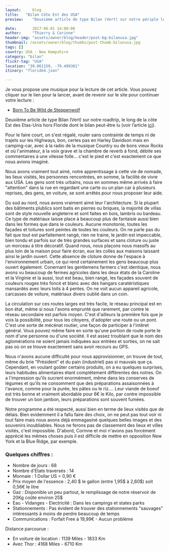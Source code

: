 ```yaml
---
layout:     blog
title:   "Bilan Côte Est des USA"
preview:    "Deuxième article de type Bilan (Vert) sur notre périple le long de la côte Est des Etas-Unis. Pour le faire court, on..."

date:       2017-06-01 14:00:00
author:     "Thierry & Corinne"
header-img: "assets/owner/blog/header/post-bg-bilanusa.jpg"
thumbnail: /assets/owner/blog/thumbs/post-thumb-bilanusa.jpg
tags: []
country: USA - New Hampshire
category: "bilan"
flickr-tag: "USA"
location: "39.061159, -79.499301"
itinary: "floride4.json"

---
```


Je vous propose une musique pour la lecture de cet article. Vous pouvez cliquer sur le lien pour la lancer, avant de revenir sur le site pour continuer votre lecture :  

<ul>
    <li><a href="https://youtu.be/fpZDiOSf_wY" target="_blank">Born To Be Wild de Steppenwolf</a></li>
</ul>


Deuxième article de type Bilan (Vert) sur notre roadtrip, le long de la côte Est des Etas-Unis hors Floride dont le bilan peut-être lu (voir l’article <a href="{{site.baseurl}}{% post_url 2017-04-25-usa-floride-bilan %}">ici</a>).  

Pour le faire court, on s'est régalé, rouler sans contrainte de temps ni de trajets sur les Highways, bon, certes pas en Harley Davidson mais en camping-car, avec à la radio de la musique Country ou de bons vieux Rocks et où l'animateur, à la voix grave et la chambre de reverb à fond, débite ses commentaires à une vitesse folle... c'est le pied et c'est exactement ce que nous avions imaginé.  

Nous avons vraiment tout aimé, notre apprentissage à cette vie de nomade, les lieux visités, les personnes rencontrées, en somme, la facilité de vivre aux USA. Les gens sont très urbains, nous en sommes même arrivés à faire "attention" dans la rue en regardant une carte ou un plan car à plusieurs reprises, des gens, en voiture, se sont arrêtés pour nous proposer leur aide.  

Du sud au nord, nous avons vraiment aimé leur l'architecture. Si la plupart des bâtiments plublics sont batis en pierres ou briques, la majorité de villas sont de style nouvelle angleterre et sont faites en bois, lambris ou bardeau. Ce type de matériaux laisse place à beaucoup plus de fantaisie aussi bien dans les formes que dans le couleurs. Aucune monotonie, toutes les façades et toitures sont peintes de toutes les couleurs. On ne parle pas du fait que tout est parfaitement rangé, rien ne traine, le jardin est impeccable, bien tondu et parfois sur de très grandes surfaces et sans cloture ou juste un morceau à titre décoratif. Quand nous, nous plaçons nous massifs au plus loin de la maison pour faire écran, eux les colles aux maisons laissant ainsi le jardin ouvert. Cette absence de cloture donne de l'espace à l'environnement urbain, ce qui rend certainement les gens beaucoup plus ouvert également. Conernant les gentlemens farmers c'est identique, nous avons vu beaucoup de fermes agricoles dans les deux états de la Caroline et la Virginie et la aussi, tout est beau, bien rangé, les façades souvent de couleurs rouges très foncé et blanc avec des hangars caratéristiques mansardés avec leurs toits à 4 pentes. On ne voit aucun appareil agricole, carcasses de voiture, matériaux divers oublié dans un coin.  

La circulation sur ces routes larges est très facile, le réseau principal est en bon état, même si nous l'avons emprunté que rarement, par contre le réseau secondaire est parfois moyen. C'est d'ailleurs la première fois que je vois la possibilité, pour tous les citoyens, d'adopter une route ou un pont. C'est une sorte de mécénat routier, une façon de participer à l'intêret général. Vous pouvez même faire en sorte qu'une portion de route porte le nom d'une personne ou d'une société. Il est assez troublant que le nom des aglomérations ne soient jamais indiquées aux entrées et sorties, on ne sait pas où on se trouve exactement sans avoir recours au GPS.  

Nous n'avons aucune difficulté pour nous approvisionner, on trouve de tout, même du brie "Président" et du pain (industriel) pas si mauvais que ça. Cependant, en voulant goûter certains produits, on a eu quelques surprises, leurs habitudes alimentaires étant complétement différentes des notres. On a l'impression qu'ils sucrent enormément, même dans les conserves de légumes et qu'ils ne consomment que des préparations assaisonnées à l'avance, comme pour la purée, les pâtes ou le riz.... Leur viande de boeuf est très bonne et vraiment abordable pour 6€ le Kilo, par contre impossible de trouver un bon jambon, leurs préparations sont souvent fumées.  

Notre programme a été respecté, aussi bien en terme de lieux visités que de délais. Bien evidemment il a fallu faire des choix, on ne peut pas tout voir ni tout faire mais nous avons déjà emmagasiné quelques belles images et des souvenirs inoubliables. Nous ne ferons pas de classement des lieux et villes visités, c'est impossible. D'abord, Corinne et moi n'avons pas forcément apprécié les mêmes choses puis il est difficile de mettre en opposition New York et la Blue Ridge, par exemple.  


### Quelques chiffres :    

* Nombre de jours           : 68
* Nombre d'Etats traversés  : 14
* Monnaie                   : 1 Dollar US = 0,90 €
* Prix moyen de l'essence   : 2,40 $ le gallon (entre 1,95$ à 2,60$) soit 0,56€ le litre
* Gaz                       : Disponible un peu partout, le remplissage de notre réservoir de 20Kg coûte environ 25$ 
* Eau - Vidanges - Electricité    : Dans les campings et states parks
* Stationnements             : Pas évident de trouver des stationnements "sauvages" intéressants à moins de perdre beaucoup de temps
* Communications             : Forfait Free à 19,99€ - Aucun problème  

Distance parcourue :   
* En voiture de location    : 1139 Miles - 1833 Km    
* Avec Thor                 : 4168 Miles - 6710 Km  
